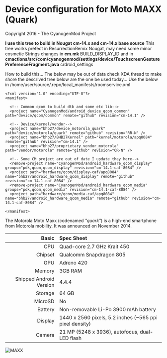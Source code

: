 Device configuration for Moto MAXX (Quark)
==============================
Copyright 2016 - The CyanogenMod Project

**I use this tree to build in Nougat cm-14.x and cm-14.x base source**
This tree works prefect in ResurrectionRemix Nougat, may need some minor cosmetic Strings changes in **cm.mk**  BUILD_DISPLAY_ID and in **cmactions/src/com/cyanogenmod/settings/device/TouchscreenGesturePreferenceFragment.java** crdroid_settings

How to build this...
The below may be out of data check XDA thread to make shore the descrived tree below are the one be used today...
Use the below in /home/user/source/.repo/local_manifests/roomservice.xml

	<?xml version="1.0" encoding="UTF-8"?>
	<manifest>

	  <!-- Common qcom to build dtb and some etc lib-->
	  <project name="CyanogenMod/android_device_qcom_common" path="device/qcom/common" remote="github" revision="cm-14.1" />

	  <!-- Device/kernel/vendor-->
	  <project name="bhb27/device_motorola_quark" path="device/motorola/quark" remote="github" revision="RR-N" />
	  <project name="bhb27/BHB27Kernel" path="kernel/motorola/apq8084" remote="github" revision="cm-14.1" />
	  <project name="bhb27/proprietary_vendor_motorola" path="vendor/motorola" remote="github" revision="CR-N" />

	  <!-- Some CM project are out of date I update they here-->
	  <remove-project name="CyanogenMod/android_hardware_qcom_display" groups="pdk,qcom,qcom_display" revision="cm-14.1-caf-8084" />
	  <project path="hardware/qcom/display-caf/apq8084" name="bhb27/android_hardware_qcom_display" remote="github" revision="cm-14.1-caf-8084" />
	  <remove-project name="CyanogenMod/android_hardware_qcom_media" groups="pdk,qcom,qcom_media" revision="cm-14.1-caf-8084" />
	  <project path="hardware/qcom/media-caf/apq8084" name="bhb27/android_hardware_qcom_media" remote="github" revision="cm-14.1-caf-8084" />

	</manifest>

The Motorola Moto Maxx (codenamed _"quark"_) is a high-end smartphone from Motorola mobility.
It was announced on November 2014.

Basic   | Spec Sheet
-------:|:-------------------------
CPU     | Quad-core 2.7 GHz Krait 450
Chipset | Qualcomm Snapdragon 805
GPU     | Adreno 420
Memory  | 3GB RAM
Shipped Android Version | 4.4.4
Storage | 64 GB
MicroSD | No
Battery | Non-removable Li-Po 3900 mAh battery
Display | 1440 x 2560 pixels, 5.2 inches (~565 ppi pixel density)
Camera  | 21 MP (5248 x 3936), autofocus, dual-LED flash


![MAXX](https://dl.dropboxusercontent.com/u/281742759/maxx/novo-moto-maxx-1.jpg "MAXX")
